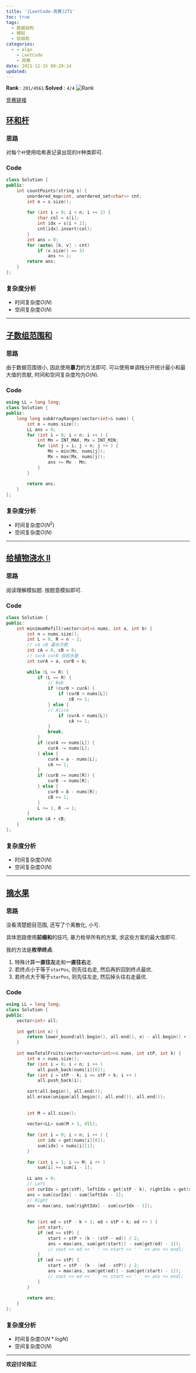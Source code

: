 ```yaml
---
title: '[LeetCode-周赛]271'
toc: true
tags:
  - 数据结构
  - 模拟
  - 前缀和
categories:
  - - algo
    - LeetCode
    - 周赛
date: 2021-12-15 09:29:14
updated:
---
```


**Rank** :  `201/4561`
**Solved** :  `4/4`
![Rank](https://cdn.jsdelivr.net/gh/CsJsss/CsJsss.github.io@hexo/themes/icarus/source/img/2021/12/LeetCode第271场周赛.png)

[竞赛链接](https://leetcode-cn.com/contest/weekly-contest-271/)

<!--more-->

## [环和杆](https://leetcode-cn.com/problems/rings-and-rods/)

### 思路

对每个`杆`使用哈希表记录出现的`环`种类即可.

### Code

```cpp
class Solution {
public:
    int countPoints(string s) {
        unordered_map<int, unordered_set<char>> cnt;
        int n = s.size();
        
        for (int i = 0; i < n; i += 2) {
            char col = s[i];
            int idx = s[i + 1];
            cnt[idx].insert(col);
        }
        int ans = 0;
        for (auto& [k, v] : cnt)
            if (v.size() == 3)
                ans += 1;
        return ans;
    }
};
```

### 复杂度分析

- 时间复杂度$O(N)$
- 空间复杂度$O(N)$
----

## [子数组范围和](https://leetcode-cn.com/problems/sum-of-subarray-ranges/)

### 思路

由于数据范围很小, 因此使用**暴力**的方法即可.
可以使用单调栈分开统计最小和最大值的贡献, 时间和空间复杂度均为$O(N)$. 

### Code

```cpp
using LL = long long;
class Solution {
public:
    long long subArrayRanges(vector<int>& nums) {
        int n = nums.size();
        LL ans = 0;
        for (int i = 0; i < n; i ++ ) {
            int Mn = INT_MAX, Mx = INT_MIN;
            for (int j = i; j < n; j ++ ) {
                Mn = min(Mn, nums[j]);
                Mx = max(Mx, nums[j]);
                ans += Mx - Mn;
            }
        }
        
        return ans;
    }
};

```

### 复杂度分析

- 时间复杂度$O(N^2)$
- 空间复杂度$O(N)$
----

## [给植物浇水 II](https://leetcode-cn.com/problems/watering-plants-ii/)

### 思路

阅读理解模拟题. 按题意模拟即可.

### Code

```cpp
class Solution {
public:
    int minimumRefill(vector<int>& nums, int a, int b) {
        int n = nums.size();
        int L = 0, R = n - 1;
        // cA cB 灌水次数
        int cA = 0, cB = 0;
        // curA curB 当前水量
        int curA = a, curB = b;
        
        while (L <= R) {
            if (L == R) {
                // Bob
                if (curB > curA) {
                    if (curB < nums[L])
                        cB += 1;
                } else {
                // Alice
                    if (curA < nums[L])
                        cA += 1;
                }
                break;
            }
            if (curA >= nums[L]) {
                curA -= nums[L];
            } else {
                curA = a - nums[L];
                cA += 1;
            }
            if (curB >= nums[R]) {
                curB -= nums[R];
            } else {
                curB = b - nums[R];
                cB += 1;
            }
            L += 1, R -= 1;
        }
        return cA + cB;
    }
};

```

### 复杂度分析
- 时间复杂度$O(N)$
- 空间复杂度$O(N)$
----

## [摘水果](https://leetcode-cn.com/problems/maximum-fruits-harvested-after-at-most-k-steps/)

### 思路

没看清楚题目范围, 还写了个离散化, 小亏.

具体思路使用**前缀和**的技巧, 暴力枚举所有的方案, 求这些方案的最大值即可.

我的方法是**枚举终点**. 
1. 特殊计算**一直往左**走和**一直往右**走.
2. 若终点小于等于`starPos`, 则先往右走, 然后再折回到终点最优.
3. 若终点大于等于`starPos`, 则先往左走, 然后掉头往右走最优.

### Code

```cpp
using LL = long long;
class Solution {
public:
    vector<int> all;
    
    int get(int x) {
        return lower_bound(all.begin(), all.end(), x) - all.begin() + 1;
    }
    
    int maxTotalFruits(vector<vector<int>>& nums, int stP, int k) {
        int n = nums.size();
        for (int i = 0; i < n; i ++ )
            all.push_back(nums[i][0]);    
        for (int i = stP - k; i <= stP + k; i ++ )
            all.push_back(i);
        
        sort(all.begin(), all.end());
        all.erase(unique(all.begin(), all.end()), all.end());
        
    
        int M = all.size();
        
        vector<LL> sum(M + 1, 0ll);
        
        for (int i = 0; i < n; i ++ ) {
            int idx = get(nums[i][0]);
            sum[idx] = nums[i][1];
        }
        
        for (int i = 1; i <= M; i ++ )
            sum[i] += sum[i - 1];
        
        LL ans = 0;
        // Left
        int curIdx = get(stP), leftIdx = get(stP - k), rightIdx = get(stP + k);
        ans = sum[curIdx] - sum[leftIdx - 1];
        // Right
        ans = max(ans, sum[rightIdx] - sum[curIdx - 1]);
        
        
        for (int ed = stP - k + 1; ed < stP + k; ed ++ ) {
            int start;
            if (ed <= stP) {
                start = stP + (k - (stP - ed)) / 2;
                ans = max(ans, sum[get(start)] - sum[get(ed) - 1]);
                // cout << ed << ' ' << start << ' ' << ans << endl;
            }
            if (ed >= stP) {
                start = stP - (k - (ed - stP)) / 2;
                ans = max(ans, sum[get(ed)] - sum[get(start) - 1]);
                // cout << ed << ' ' << start << ' ' << ans << endl;
            }
        }
        
        return ans;
    }
};
```

### 复杂度分析
- 时间复杂度$O(N * logN)$
- 空间复杂度$O(N)$
----

**欢迎讨论指正**